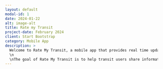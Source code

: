 ```yaml
---
layout: default
modal-id: 1
date: 2024-01-22
alt: image-alt
title: Rate my Transit
project-date: February 2024
client: Start Bootstrap
category: Mobile App
description: >
  Welcome to Rate My Transit, a mobile app that provides real time updates on travel conditions from the local transit community.
  \n
  \nThe goal of Rate My Transit is to help transit users share information with each other and to make public transit more accessible and enjoyable for all riders.
---
```

